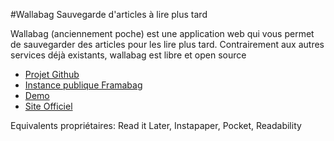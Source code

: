 #Wallabag
Sauvegarde d'articles à lire plus tard

Wallabag (anciennement poche) est une application web qui vous permet de sauvegarder des articles pour les lire plus tard. Contrairement aux autres services déjà existants, wallabag est libre et open source


 * [Projet Github](https://github.com/wallabag/wallabag)
 * [Instance publique Framabag](http://www.framabag.org/)
 * [Demo](http://demo.wallabag.org/)
 * [Site Officiel](http://www.wallabag.org/?lang=fr_fr)

Equivalents propriétaires: Read it Later, Instapaper, Pocket, Readability